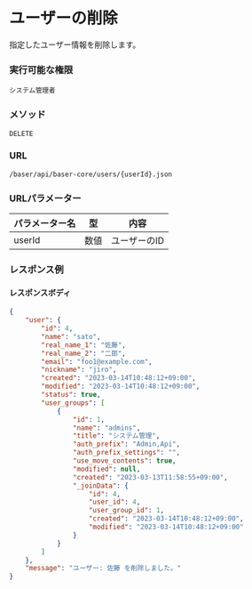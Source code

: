 # ユーザーの削除

指定したユーザー情報を削除します。

### 実行可能な権限
```
システム管理者
```

### メソッド
```
DELETE
```
 
### URL
```
/baser/api/baser-core/users/{userId}.json
``` 

### URLパラメーター

| パラメーター名       | 型   | 内容                   |
|---------------|-----|----------------------|
| userId        | 数値  | ユーザーのID              |

### レスポンス例
#### レスポンスボディ
```json
{
    "user": {
        "id": 4,
        "name": "sato",
        "real_name_1": "佐藤",
        "real_name_2": "二郎",
        "email": "foo1@example.com",
        "nickname": "jiro",
        "created": "2023-03-14T10:48:12+09:00",
        "modified": "2023-03-14T10:48:12+09:00",
        "status": true,
        "user_groups": [
            {
                "id": 1,
                "name": "admins",
                "title": "システム管理",
                "auth_prefix": "Admin,Api",
                "auth_prefix_settings": "",
                "use_move_contents": true,
                "modified": null,
                "created": "2023-03-13T11:58:55+09:00",
                "_joinData": {
                    "id": 4,
                    "user_id": 4,
                    "user_group_id": 1,
                    "created": "2023-03-14T10:48:12+09:00",
                    "modified": "2023-03-14T10:48:12+09:00"
                }
            }
        ]
    },
    "message": "ユーザー: 佐藤 を削除しました。"
}
```
